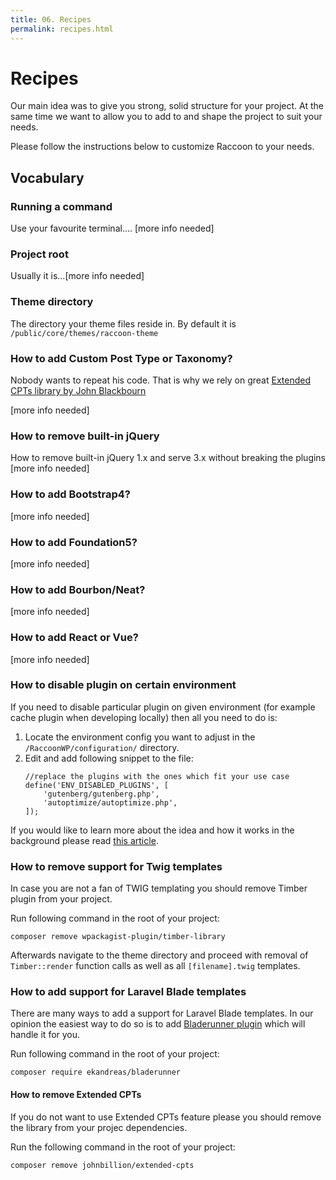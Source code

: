 ```yaml
---
title: 06. Recipes
permalink: recipes.html
---
```


# Recipes
Our main idea was to give you strong, solid structure for your project.
At the same time we want to allow you to add to and shape the project to suit your needs.

Please follow the instructions below to customize Raccoon to your needs.

## Vocabulary

### Running a command
Use your favourite terminal....
[more info needed] 

### Project root
Usually it is...[more info needed]

### Theme directory
The directory your theme files reside in.
By default it is `/public/core/themes/raccoon-theme`

### How to add Custom Post Type or Taxonomy?
Nobody wants to repeat his code. 
That is why we rely on great [Extended CPTs library by John Blackbourn](https://github.com/johnbillion/extended-cpts)

[more info needed]

### How to remove built-in jQuery 
How to remove built-in jQuery 1.x and serve 3.x without breaking the plugins
[more info needed]

### How to add Bootstrap4?
[more info needed]

### How to add Foundation5?
[more info needed]

### How to add Bourbon/Neat?
[more info needed]

### How to add React or Vue?
[more info needed]

### How to disable plugin on certain environment
If you need to disable particular plugin on given environment (for example cache plugin when developing locally)
then all you need to do is:
1. Locate the environment config you want to adjust in the `/RaccoonWP/configuration/` directory.
1. Edit and add following snippet to the file:
    ``` 
    //replace the plugins with the ones which fit your use case
    define('ENV_DISABLED_PLUGINS', [
        'gutenberg/gutenberg.php',
        'autoptimize/autoptimize.php',
    ]);
    ```

If you would like to learn more about the idea and how it works in the background please read
[this article](https://kamilgrzegorczyk.com/2018/05/02/how-to-disable-plugins-on-certain-environment/).

### How to remove support for Twig templates
In case you are not a fan of TWIG templating you should remove Timber plugin from your project.

Run following command in the root of your project:
```
composer remove wpackagist-plugin/timber-library
```

Afterwards navigate to the theme directory and proceed with removal of `Timber::render` function calls as well as all `[filename].twig` templates.

### How to add support for Laravel Blade templates
There are many ways to add a support for Laravel Blade templates.
In our opinion the easiest way to do so is to add [Bladerunner plugin](https://github.com/ekandreas/bladerunner) which will handle it for you.

Run following command in the root of your project:
```
composer require ekandreas/bladerunner
``` 

#### How to remove Extended CPTs
If you do not want to use Extended CPTs feature please you should remove the library from your projec dependencies.

Run the following command in the root of your project:
```
composer remove johnbillion/extended-cpts
````